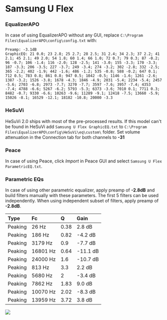 # Samsung U Flex

### EqualizerAPO
In case of using EqualizerAPO without any GUI, replace `C:\Program Files\EqualizerAPO\config\config.txt`
with:
```
Preamp: -3.1dB
GraphicEQ: 21 0.0; 23 2.8; 25 2.7; 28 2.5; 31 2.4; 34 2.3; 37 2.2; 41 2.1; 45 2.1; 49 2.0; 54 1.8; 60 1.4; 66 1.0; 72 0.7; 79 0.3; 87 -0.2; 96 -0.7; 106 -1.4; 116 -2.0; 128 -2.5; 141 -3.0; 155 -3.3; 170 -3.3; 187 -3.3; 206 -3.5; 227 -3.7; 249 -3.4; 274 -3.2; 302 -2.8; 332 -2.5; 365 -2.2; 402 -1.9; 442 -1.6; 486 -1.2; 535 -0.8; 588 -0.2; 647 0.1; 712 0.5; 783 0.8; 861 0.8; 947 0.5; 1042 -0.5; 1146 -1.6; 1261 -2.6; 1387 -3.2; 1526 -3.8; 1678 -4.3; 1846 -4.9; 2031 -5.4; 2234 -5.4; 2457 -5.6; 2703 -6.8; 2973 -7.7; 3270 -7.7; 3597 -7.6; 3957 -7.4; 4353 -7.4; 4788 -6.6; 5267 -6.2; 5793 -5.3; 6373 -3.6; 7010 0.1; 7711 0.3; 8482 -0.7; 9330 -6.6; 10263 -9.6; 11289 -9.1; 12418 -7.5; 13660 -5.9; 15026 -8.1; 16529 -12.1; 18182 -10.8; 20000 -3.3
```

### HeSuVi
HeSuVi 2.0 ships with most of the pre-processed results. If this model can't be found in HeSuVi add
`Samsung U Flex GraphicEQ.txt` to `C:\Program Files\EqualizerAPO\config\HeSuVi\eq\custom\` folder.
Set volume attenuation in the Connection tab for both channels to **-31**

### Peace
In case of using Peace, click *Import* in Peace GUI and select `Samsung U Flex ParametricEQ.txt`.

### Parametric EQs
In case of using other parametric equalizer, apply preamp of **-2.8dB** and build filters manually
with these parameters. The first 5 filters can be used independently.
When using independent subset of filters, apply preamp of **-2.8dB**.

| Type    | Fc       |    Q | Gain     |
|:--------|:---------|:-----|:---------|
| Peaking | 26 Hz    | 0.38 | 2.8 dB   |
| Peaking | 186 Hz   | 0.82 | -4.2 dB  |
| Peaking | 3179 Hz  | 0.9  | -7.7 dB  |
| Peaking | 16801 Hz | 0.64 | -11.1 dB |
| Peaking | 24000 Hz | 1.6  | -10.7 dB |
| Peaking | 813 Hz   | 3.3  | 2.2 dB   |
| Peaking | 5680 Hz  | 2    | -3.4 dB  |
| Peaking | 7862 Hz  | 1.83 | 9.0 dB   |
| Peaking | 10070 Hz | 2.02 | -8.3 dB  |
| Peaking | 13959 Hz | 3.72 | 3.8 dB   |

![](https://raw.githubusercontent.com/jaakkopasanen/AutoEq/master/results/rtings/avg/Samsung%20U%20Flex/Samsung%20U%20Flex.png)